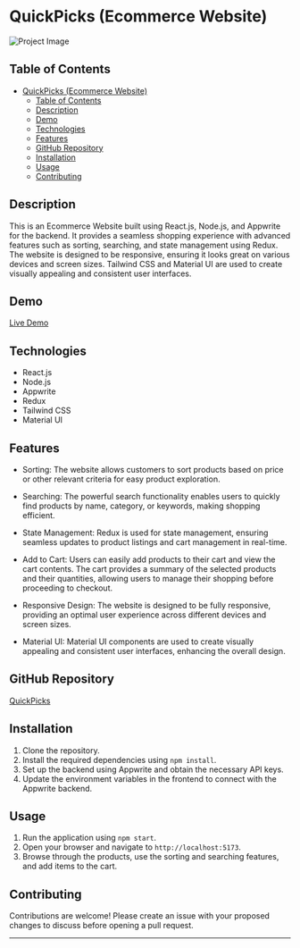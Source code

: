 # QuickPicks (Ecommerce Website)

![Project Image](https://firebasestorage.googleapis.com/v0/b/portfolio-1706d.appspot.com/o/images%2Fhome.jpg?alt=media&token=14fa4587-2589-4722-96c2-ccb9decf6be5)

## Table of Contents

- [QuickPicks (Ecommerce Website)](#quickpicks-ecommerce-website)
  - [Table of Contents](#table-of-contents)
  - [Description](#description)
  - [Demo](#demo)
  - [Technologies](#technologies)
  - [Features](#features)
  - [GitHub Repository](#github-repository)
  - [Installation](#installation)
  - [Usage](#usage)
  - [Contributing](#contributing)

## Description

This is an Ecommerce Website built using React.js, Node.js, and Appwrite for the backend. It provides a seamless shopping experience with advanced features such as sorting, searching, and state management using Redux. The website is designed to be responsive, ensuring it looks great on various devices and screen sizes. Tailwind CSS and Material UI are used to create visually appealing and consistent user interfaces.

## Demo

[Live Demo](https://quickpicks123.netlify.app/)

## Technologies

- React.js
- Node.js
- Appwrite
- Redux
- Tailwind CSS
- Material UI

## Features

- Sorting: The website allows customers to sort products based on price or other relevant criteria for easy product exploration.

- Searching: The powerful search functionality enables users to quickly find products by name, category, or keywords, making shopping efficient.

- State Management: Redux is used for state management, ensuring seamless updates to product listings and cart management in real-time.
  
- Add to Cart: Users can easily add products to their cart and view the cart contents. The cart provides a summary of the selected products and their quantities, allowing users to manage their shopping before proceeding to checkout.

- Responsive Design: The website is designed to be fully responsive, providing an optimal user experience across different devices and screen sizes.

- Material UI: Material UI components are used to create visually appealing and consistent user interfaces, enhancing the overall design.

## GitHub Repository
[QuickPicks]([URL](https://github.com/Habib7442/QuickPicks))

## Installation

1. Clone the repository.
2. Install the required dependencies using `npm install`.
3. Set up the backend using Appwrite and obtain the necessary API keys.
4. Update the environment variables in the frontend to connect with the Appwrite backend.

## Usage

1. Run the application using `npm start`.
2. Open your browser and navigate to `http://localhost:5173`.
3. Browse through the products, use the sorting and searching features, and add items to the cart.

## Contributing

Contributions are welcome! Please create an issue with your proposed changes to discuss before opening a pull request.

****